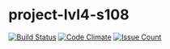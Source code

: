 # project-lvl4-s108

[![Build Status](https://travis-ci.org/LehaIvanov/project-lvl4-s108.svg?branch=master)](https://travis-ci.org/LehaIvanov/project-lvl4-s108)
[![Code Climate](https://codeclimate.com/github/LehaIvanov/project-lvl4-s108/badges/gpa.svg)](https://codeclimate.com/github/LehaIvanov/project-lvl4-s108)
[![Issue Count](https://codeclimate.com/github/LehaIvanov/project-lvl4-s108/badges/issue_count.svg)](https://codeclimate.com/github/LehaIvanov/project-lvl4-s108)
